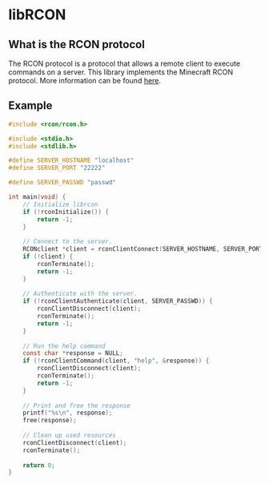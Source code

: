 # libRCON

## What is the RCON protocol

The RCON protocol is a protocol that allows a remote client to execute commands on a server.
This library implements the Minecraft RCON protocol. More information can be found [here](http://wiki.vg/RCON).

## Example

```c
#include <rcon/rcon.h>

#include <stdio.h>
#include <stdlib.h>

#define SERVER_HOSTNAME "localhost"
#define SERVER_PORT "22222"

#define SERVER_PASSWD "passwd"

int main(void) {
	// Initialize librcon
	if (!rconInitialize()) {
		return -1;
	}
	
	// Connect to the server.
	RCONclient *client = rconClientConnect(SERVER_HOSTNAME, SERVER_PORT);
	if (!client) {
		rconTerminate();
		return -1;
	}
	
	// Authenticate with the server.
	if (!rconClientAuthenticate(client, SERVER_PASSWD)) {
		rconClientDisconnect(client);
		rconTerminate();
		return -1;
	}
	
	// Run the help command
	const char *response = NULL;
	if (!rconClientCommand(client, "help", &response)) {
		rconClientDisconnect(client);
		rconTerminate();
		return -1;
	}
	
	// Print and free the response
	printf("%s\n", response);
	free(response);
	
	// Clean up used resources
	rconClientDisconnect(client);
	rconTerminate();
	
	return 0;
}
```